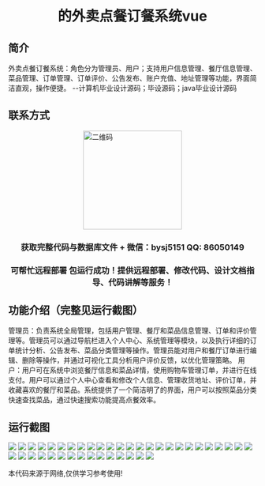 <p><h1 align="center">的外卖点餐订餐系统vue</h1></p>

## 简介
外卖点餐订餐系统：角色分为管理员、用户；支持用户信息管理、餐厅信息管理、菜品管理、订单管理、订单评价、公告发布、账户充值、地址管理等功能，界面简洁直观，操作便捷。    --计算机毕业设计源码；毕设源码；java毕业设计源码


## 联系方式
<img src="https://bs-1329754181.cos.ap-shanghai.myqcloud.com/wx.jpg" alt="二维码" style="display: block; margin: 0 auto;" width="200px">
<p><h3 align="center">获取完整代码与数据库文件 + 微信：bysj5151 QQ: 86050149</h3></p>
<p><h3 align="center">可帮忙远程部署 包运行成功！提供远程部署、修改代码、设计文档指导、代码讲解等服务！</h3></p>

## 功能介绍（完整见运行截图）
管理员：负责系统全局管理，包括用户管理、餐厅和菜品信息管理、订单和评价管理等。管理员可以通过导航栏进入个人中心、系统管理等模块，以及执行详细的订单统计分析、公告发布、菜品分类管理等操作。管理员能对用户和餐厅订单进行编辑、删除等操作，并通过可视化工具分析用户评价反馈，以优化管理策略。 用户：用户可在系统中浏览餐厅信息和菜品详情，使用购物车管理订单，并进行在线支付。用户可以通过个人中心查看和修改个人信息、管理收货地址、评价订单，并收藏喜欢的餐厅和菜品。系统提供了一个简洁明了的界面，用户可以按照菜品分类快速查找菜品，通过快速搜索功能提高点餐效率。


## 运行截图
![](https://bs-1329754181.cos.ap-shanghai.myqcloud.com/ssm/TakeoutOrderingSystem1/img/001.jpg)
![](https://bs-1329754181.cos.ap-shanghai.myqcloud.com/ssm/TakeoutOrderingSystem1/img/002.jpg)
![](https://bs-1329754181.cos.ap-shanghai.myqcloud.com/ssm/TakeoutOrderingSystem1/img/003.jpg)
![](https://bs-1329754181.cos.ap-shanghai.myqcloud.com/ssm/TakeoutOrderingSystem1/img/004.jpg)
![](https://bs-1329754181.cos.ap-shanghai.myqcloud.com/ssm/TakeoutOrderingSystem1/img/005.jpg)
![](https://bs-1329754181.cos.ap-shanghai.myqcloud.com/ssm/TakeoutOrderingSystem1/img/006.jpg)
![](https://bs-1329754181.cos.ap-shanghai.myqcloud.com/ssm/TakeoutOrderingSystem1/img/007.jpg)
![](https://bs-1329754181.cos.ap-shanghai.myqcloud.com/ssm/TakeoutOrderingSystem1/img/008.jpg)
![](https://bs-1329754181.cos.ap-shanghai.myqcloud.com/ssm/TakeoutOrderingSystem1/img/009.jpg)
![](https://bs-1329754181.cos.ap-shanghai.myqcloud.com/ssm/TakeoutOrderingSystem1/img/010.jpg)
![](https://bs-1329754181.cos.ap-shanghai.myqcloud.com/ssm/TakeoutOrderingSystem1/img/011.jpg)
![](https://bs-1329754181.cos.ap-shanghai.myqcloud.com/ssm/TakeoutOrderingSystem1/img/012.jpg)
![](https://bs-1329754181.cos.ap-shanghai.myqcloud.com/ssm/TakeoutOrderingSystem1/img/013.jpg)
![](https://bs-1329754181.cos.ap-shanghai.myqcloud.com/ssm/TakeoutOrderingSystem1/img/014.jpg)
![](https://bs-1329754181.cos.ap-shanghai.myqcloud.com/ssm/TakeoutOrderingSystem1/img/015.jpg)
![](https://bs-1329754181.cos.ap-shanghai.myqcloud.com/ssm/TakeoutOrderingSystem1/img/016.jpg)
![](https://bs-1329754181.cos.ap-shanghai.myqcloud.com/ssm/TakeoutOrderingSystem1/img/017.jpg)
![](https://bs-1329754181.cos.ap-shanghai.myqcloud.com/ssm/TakeoutOrderingSystem1/img/018.jpg)
![](https://bs-1329754181.cos.ap-shanghai.myqcloud.com/ssm/TakeoutOrderingSystem1/img/019.jpg)
![](https://bs-1329754181.cos.ap-shanghai.myqcloud.com/ssm/TakeoutOrderingSystem1/img/020.jpg)
![](https://bs-1329754181.cos.ap-shanghai.myqcloud.com/ssm/TakeoutOrderingSystem1/img/021.jpg)
![](https://bs-1329754181.cos.ap-shanghai.myqcloud.com/ssm/TakeoutOrderingSystem1/img/022.jpg)
![](https://bs-1329754181.cos.ap-shanghai.myqcloud.com/ssm/TakeoutOrderingSystem1/img/023.jpg)
![](https://bs-1329754181.cos.ap-shanghai.myqcloud.com/ssm/TakeoutOrderingSystem1/img/024.jpg)
![](https://bs-1329754181.cos.ap-shanghai.myqcloud.com/ssm/TakeoutOrderingSystem1/img/025.jpg)
![](https://bs-1329754181.cos.ap-shanghai.myqcloud.com/ssm/TakeoutOrderingSystem1/img/026.jpg)
![](https://bs-1329754181.cos.ap-shanghai.myqcloud.com/ssm/TakeoutOrderingSystem1/img/027.jpg)
![](https://bs-1329754181.cos.ap-shanghai.myqcloud.com/ssm/TakeoutOrderingSystem1/img/028.jpg)
![](https://bs-1329754181.cos.ap-shanghai.myqcloud.com/ssm/TakeoutOrderingSystem1/img/029.jpg)
![](https://bs-1329754181.cos.ap-shanghai.myqcloud.com/ssm/TakeoutOrderingSystem1/img/030.jpg)
![](https://bs-1329754181.cos.ap-shanghai.myqcloud.com/ssm/TakeoutOrderingSystem1/img/031.jpg)
![](https://bs-1329754181.cos.ap-shanghai.myqcloud.com/ssm/TakeoutOrderingSystem1/img/032.jpg)
![](https://bs-1329754181.cos.ap-shanghai.myqcloud.com/ssm/TakeoutOrderingSystem1/img/033.jpg)
![](https://bs-1329754181.cos.ap-shanghai.myqcloud.com/ssm/TakeoutOrderingSystem1/img/034.jpg)
![](https://bs-1329754181.cos.ap-shanghai.myqcloud.com/ssm/TakeoutOrderingSystem1/img/035.jpg)
![](https://bs-1329754181.cos.ap-shanghai.myqcloud.com/ssm/TakeoutOrderingSystem1/img/036.jpg)
![](https://bs-1329754181.cos.ap-shanghai.myqcloud.com/ssm/TakeoutOrderingSystem1/img/037.jpg)
![](https://bs-1329754181.cos.ap-shanghai.myqcloud.com/ssm/TakeoutOrderingSystem1/img/038.jpg)
![](https://bs-1329754181.cos.ap-shanghai.myqcloud.com/ssm/TakeoutOrderingSystem1/img/039.jpg)
![](https://bs-1329754181.cos.ap-shanghai.myqcloud.com/ssm/TakeoutOrderingSystem1/img/040.jpg)

<p>本代码来源于网络,仅供学习参考使用!</p>
